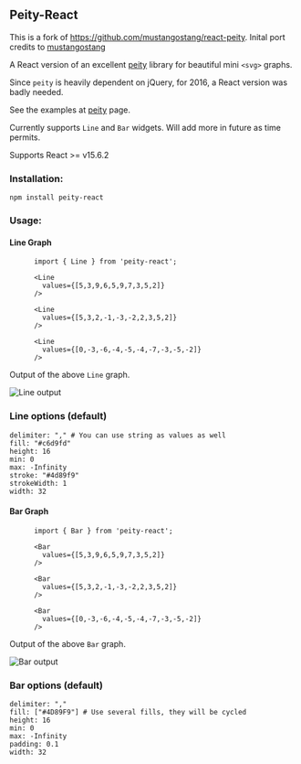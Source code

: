 ## Peity-React

This is a fork of https://github.com/mustangostang/react-peity. Inital port credits to [mustangostang](https://github.com/mustangostang)

A React version of an excellent [peity](https://github.com/benpickles/peity) library for beautiful mini `<svg>` graphs.

Since `peity` is heavily dependent on jQuery, for 2016, a React version was badly needed.

See the examples at [peity](http://benpickles.github.io/peity/) page.

Currently supports `Line` and `Bar` widgets. Will add more in future as time permits.

Supports React >= v15.6.2

### Installation:

`npm install peity-react`

### Usage:

#### Line Graph

```
      import { Line } from 'peity-react';

      <Line
        values={[5,3,9,6,5,9,7,3,5,2]}
      />

      <Line
        values={[5,3,2,-1,-3,-2,2,3,5,2]}
      />

      <Line
        values={[0,-3,-6,-4,-5,-4,-7,-3,-5,-2]}
      />

```
Output of the above `Line` graph.

![Line output](https://i.imgur.com/IDTB4Ui.png)

### Line options (default)

```
delimiter: "," # You can use string as values as well
fill: "#c6d9fd"
height: 16
min: 0
max: -Infinity
stroke: "#4d89f9"
strokeWidth: 1
width: 32
```

#### Bar Graph

```
      import { Bar } from 'peity-react';

      <Bar
        values={[5,3,9,6,5,9,7,3,5,2]}
      />

      <Bar
        values={[5,3,2,-1,-3,-2,2,3,5,2]}
      />

      <Bar
        values={[0,-3,-6,-4,-5,-4,-7,-3,-5,-2]}
      />

```
Output of the above `Bar` graph.

![Bar output](https://i.imgur.com/IDTB4Ui.png)

### Bar options (default)


```
delimiter: ","
fill: ["#4D89F9"] # Use several fills, they will be cycled
height: 16
min: 0
max: -Infinity
padding: 0.1
width: 32
```
